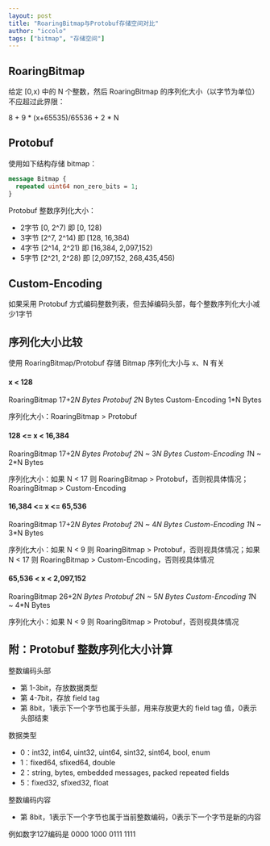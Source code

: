 ```yaml
---
layout: post
title: "RoaringBitmap与Protobuf存储空间对比"
author: "iccolo"
tags: ["bitmap", "存储空间"]
---
```

## RoaringBitmap

给定 [0,x) 中的 N 个整数，然后 RoaringBitmap 的序列化大小（以字节为单位）不应超过此界限：

8 + 9 * (x+65535)/65536 + 2 * N

## Protobuf

使用如下结构存储 bitmap：

```protobuf
message Bitmap {
  repeated uint64 non_zero_bits = 1;
}
```

Protobuf 整数序列化大小：
- 2字节 [0,    2^7)   即 [0, 128)
- 3字节 [2^7,  2^14)  即 [128, 16,384)
- 4字节 [2^14, 2^21)  即 [16,384, 2,097,152)
- 5字节 [2^21, 2^28)  即 [2,097,152, 268,435,456)

## Custom-Encoding

如果采用 Protobuf 方式编码整数列表，但去掉编码头部，每个整数序列化大小减少1字节

## 序列化大小比较

使用 RoaringBitmap/Protobuf 存储 Bitmap 序列化大小与 x、N 有关

#### x < 128
RoaringBitmap 17+2*N Bytes
Protobuf      2*N    Bytes
Custom-Encoding 1*N  Bytes

序列化大小：RoaringBitmap > Protobuf

#### 128 <= x < 16,384
RoaringBitmap 17+2*N Bytes
Protobuf      2*N ~ 3*N Bytes
Custom-Encoding 1*N ~ 2*N Bytes

序列化大小：如果 N < 17 则 RoaringBitmap > Protobuf，否则视具体情况；RoaringBitmap > Custom-Encoding

#### 16,384 <= x <= 65,536
RoaringBitmap 17+2*N Bytes
Protobuf      2*N ~ 4*N Bytes
Custom-Encoding 1*N ~ 3*N Bytes

序列化大小：如果 N < 9 则 RoaringBitmap > Protobuf，否则视具体情况；如果 N < 17 则 RoaringBitmap > Custom-Encoding，否则视具体情况

#### 65,536 < x < 2,097,152
RoaringBitmap 26+2*N Bytes
Protobuf      2*N ~ 5*N Bytes
Custom-Encoding 1*N ~ 4*N Bytes

序列化大小：如果 N < 9 则 RoaringBitmap > Protobuf，否则视具体情况


## 附：Protobuf 整数序列化大小计算

整数编码头部
- 第 1-3bit，存放数据类型
- 第 4-7bit，存放 field tag
- 第 8bit，1表示下一个字节也属于头部，用来存放更大的 field tag 值，0表示头部结束

数据类型
- 0：int32, int64, uint32, uint64, sint32, sint64, bool, enum
- 1：fixed64, sfixed64, double
- 2：string, bytes, embedded messages, packed repeated fields
- 5：fixed32, sfixed32, float

整数编码内容
- 第 8bit，1表示下一个字节也属于当前整数编码，0表示下一个字节是新的内容

例如数字127编码是 0000 1000 0111 1111